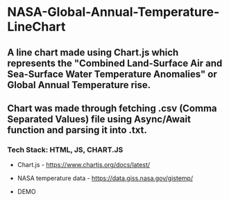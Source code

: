 # NASA-Global-Annual-Temperature-LineChart
## A line chart made using Chart.js which represents the "Combined Land-Surface Air and Sea-Surface Water Temperature Anomalies" or Global Annual Temperature rise. 
## Chart was made through fetching .csv (Comma Separated Values) file using Async/Await function and parsing it into .txt.
### Tech Stack: HTML, JS, CHART.JS 

* Chart.js - https://www.chartjs.org/docs/latest/
* NASA temperature data - https://data.giss.nasa.gov/gistemp/

* DEMO [](https://ridhikgovind.github.io/NASA-Global-Temperature-chart/)
